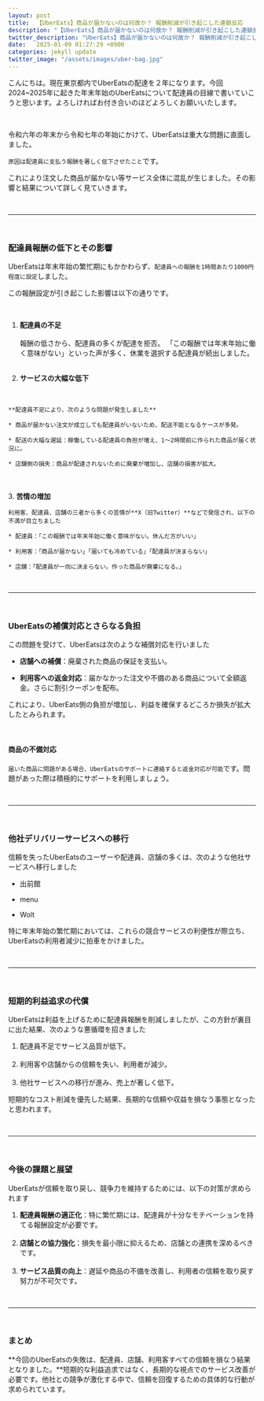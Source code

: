 ```yaml
---
layout: post
title:  【UberEats】商品が届かないのは何故か？ 報酬削減が引き起こした連鎖反応
description: "【UberEats】商品が届かないのは何故か？ 報酬削減が引き起こした連鎖反応"
twitter_description: "UberEats】商品が届かないのは何故か？ 報酬削減が引き起こした連鎖反応"
date:   2025-01-09 01:27:29 +0900
categories: jekyll update
twitter_image: "/assets/images/uber-bag.jpg"
---
```

こんにちは。現在東京都内でUberEatsの配達を２年になります。今回2024~2025年に起きた年末年始のUberEatsについて配達員の目線で書いていこうと思います。よろしければお付き合いのほどよろしくお願いいたします。

<br>

令和六年の年末から令和七年の年始にかけて、UberEatsは重大な問題に直面しました。

`原因は配達員に支払う報酬を著しく低下させたこと`です。

これにより注文した商品が届かない等サービス全体に混乱が生じました。その影響と結果について詳しく見ていきます。

<br>

---

<br>

<h3>配達員報酬の低下とその影響</h3>

UberEatsは年末年始の繁忙期にもかかわらず、`配達員への報酬を1時間あたり1000円程度に設定`しました。

この報酬設定が引き起こした影響は以下の通りです。


<br>

1. **配達員の不足**
<br><br>
報酬の低さから、配達員の多くが配達を拒否。
「この報酬では年末年始に働く意味がない」といった声が多く、休業を選択する配達員が続出しました。
<br><br>

2. **サービスの大幅な低下**
<br>

    **配達員不足により、次のような問題が発生しました**

    * 商品が届かない注文が成立しても配達員がいないため、配送不能となるケースが多発。

    * 配送の大幅な遅延：稼働している配達員の負担が増え、1～2時間前に作られた商品が届く状況に。

    * 店舗側の損失：商品が配達されないために廃棄が増加し、店舗の損害が拡大。
<br><br>
3. **苦情の増加**
<br>

    利用客、配達員、店舗の三者から多くの苦情が**X（旧Twitter）**などで発信され、以下の不満が目立ちました

    * 配達員：「この報酬では年末年始に働く意味がない。休んだ方がいい」

    * 利用客：「商品が届かない」「届いても冷めている」「配達員が決まらない」

    * 店舗：「配達員が一向に決まらない。作った商品が廃棄になる。」

<br>

---

<br>

<h3>UberEatsの補償対応とさらなる負担</h3>
この問題を受けて、UberEatsは次のような補償対応を行いました

* **店舗への補償**：廃棄された商品の保証を支払い。

* **利用客への返金対応**：届かなかった注文や不備のある商品について全額返金。さらに割引クーポンを配布。

これにより、UberEats側の負担が増加し、利益を確保するどころか損失が拡大したとみられます。

<br>

<h4>商品の不備対応</h4>

`届いた商品に問題がある場合、UberEatsのサポートに連絡すると返金対応が可能`です。問題があった際は積極的にサポートを利用しましょう。

<br>

---

<br>

<h3> 他社デリバリーサービスへの移行</h3>
信頼を失ったUberEatsのユーザーや配達員、店舗の多くは、次のような他社サービスへ移行しました

* 出前館

* menu

* Wolt

特に年末年始の繁忙期においては、これらの競合サービスの利便性が際立ち、UberEatsの利用者減少に拍車をかけました。

<br>

---

<br>

<h3>短期的利益追求の代償</h3>

UberEatsは利益を上げるために配達員報酬を削減しましたが、この方針が裏目に出た結果、次のような悪循環を招きました

1. 配達員不足でサービス品質が低下。
<br><br>
2. 利用客や店舗からの信頼を失い、利用者が減少。
<br><br>
3. 他社サービスへの移行が進み、売上が著しく低下。


短期的なコスト削減を優先した結果、長期的な信頼や収益を損なう事態となったと思われます。

<br>

---

<br>

<h3>今後の課題と展望</h3>

UberEatsが信頼を取り戻し、競争力を維持するためには、以下の対策が求められます

1. **配達員報酬の適正化**：特に繁忙期には、配達員が十分なモチベーションを持てる報酬設定が必要です。
<br><br>
2. **店舗との協力強化**：損失を最小限に抑えるため、店舗との連携を深めるべきです。
<br><br>
3. **サービス品質の向上**：遅延や商品の不備を改善し、利用者の信頼を取り戻す努力が不可欠です。

<br>

---

<br>

<h3>まとめ</h3>

**今回のUberEatsの失敗は、配達員、店舗、利用客すべての信頼を損なう結果となりました。**短期的な利益追求ではなく、長期的な視点でのサービス改善が必要です。他社との競争が激化する中で、信頼を回復するための具体的な行動が求められています。

